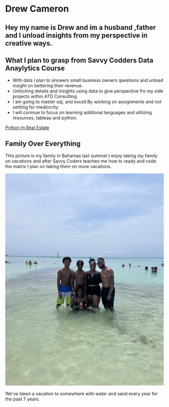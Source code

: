 # Drew Cameron
## Hey my name is Drew and im a husband ,father and I unload insights from my perspective in creative ways.

## What I plan to grasp from Savvy Codders Data Anaylytics Course 
*  With data I plan to answers small business owners questions and unload insight on bettering their revenue.
* Unlocking details and insights using data to give perspective fro my side projects within ATD Consulting.
* I am going to master sql, and excell.By working on assignments and not settling for mediocrity
* I will coninue to focus on learning additonal languages and utilizing resources, tableau and python.

[Python In Real Estate]( https://towardsdatascience.com/automating-real-estate-investment-analysis-d2b07395833b)


## Family Over Everything

This picture is my family in Bahamas last summer.I enjoy taking my family on vacations and after Savvy Coders teaches me how to ready and code the matrix I plan on taking them on more vacations.

![Alt text](image-2.png)

We've taken a vacation to somewhere with water and sand every year for the past 7 years.


